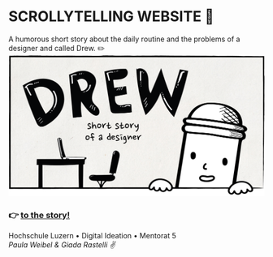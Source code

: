 # SCROLLYTELLING WEBSITE 📖
A humorous short story about the daily routine and the problems of a designer and called Drew. ✏️
 <br />
![shot](title-cover.png)

### 👉 [to the story!](https://drew-the-designer.netlify.app)


Hochschule Luzern • Digital Ideation • Mentorat 5 <br />
*Paula Weibel & Giada Rastelli ✌️*
